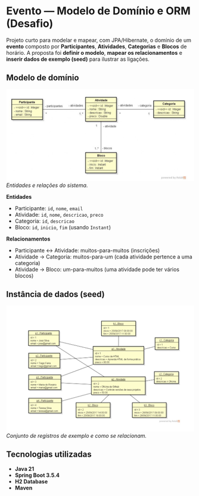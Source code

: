 # Evento — Modelo de Domínio e ORM (Desafio)

Projeto curto para modelar e mapear, com JPA/Hibernate, o domínio de um **evento** composto por **Participantes**, **Atividades**, **Categorias** e **Blocos** de horário. A proposta foi **definir o modelo**, **mapear os relacionamentos** e **inserir dados de exemplo (seed)** para ilustrar as ligações.

## Modelo de domínio
![Diagrama do modelo (classes e cardinalidades)](docs/img/modelo-dominio.jpg)
*Entidades e relações do sistema.*

**Entidades**
- Participante: `id`, `nome`, `email`
- Atividade: `id`, `nome`, `descricao`, `preco`
- Categoria: `id`, `descricao`
- Bloco: `id`, `inicio`, `fim` (usando `Instant`)

**Relacionamentos**
- Participante ↔ Atividade: muitos-para-muitos (inscrições)
- Atividade → Categoria: muitos-para-um (cada atividade pertence a uma categoria)
- Atividade → Bloco: um-para-muitos (uma atividade pode ter vários blocos)

## Instância de dados (seed)
![Instância de dados do desafio](docs/img/instancia-dados.jpg)
*Conjunto de registros de exemplo e como se relacionam.*

## Tecnologias utilizadas
- **Java 21**
- **Spring Boot 3.5.4**
- **H2 Database**
- **Maven**